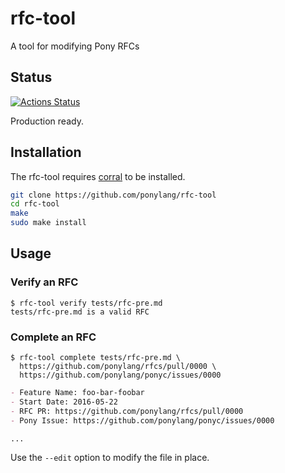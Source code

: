 # rfc-tool

A tool for modifying Pony RFCs

## Status

[![Actions Status](https://github.com/ponylang/rfc-tool/workflows/vs-ponyc-latest/badge.svg)](https://github.com/ponylang/rfc-tool/actions)

Production ready.

## Installation

The rfc-tool requires [corral](https://github.com/ponylang/corral) to be installed.

```bash
git clone https://github.com/ponylang/rfc-tool
cd rfc-tool
make
sudo make install
```

## Usage

### Verify an RFC

```console
$ rfc-tool verify tests/rfc-pre.md
tests/rfc-pre.md is a valid RFC
```

### Complete an RFC

```console
$ rfc-tool complete tests/rfc-pre.md \
  https://github.com/ponylang/rfcs/pull/0000 \
  https://github.com/ponylang/ponyc/issues/0000
```

```markdown
- Feature Name: foo-bar-foobar
- Start Date: 2016-05-22
- RFC PR: https://github.com/ponylang/rfcs/pull/0000
- Pony Issue: https://github.com/ponylang/ponyc/issues/0000

...
```

Use the `--edit` option to modify the file in place.
